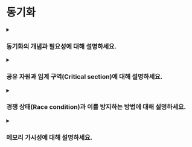 # 동기화

<details>  
<summary><h3>동기화의 개념과 필요성에 대해 설명하세요.</h3></summary>

> 동기화의 개념은 프로세스와 스레드 모두에 해당하는 개념이지만 설명의 편의를 위해 프로세스만 언급함

#### 개념
- 프로세스가 공유 자원에 대해 올바르게 동작하도록 실행 순서를 조정하는 방식

#### 필요성
- 수행 시기가 맞춰지지 않으면 경쟁 상태로 인해 데이터 일관성이 깨질수 있기 때문
- 동기화를 위해선 프로세스의 실행 순서를 제어해야하며, 프로세스간 상호 배제가 이루어져야함

<details>  
<summary><h4>상호 배제(Mutual exclusion)에 대해 설명하세요.</h4></summary>

- 공유 자원에 한 번에 하나의 프로세스만 접근할 수 있도록 하여 자원에 대한 경쟁을 방지하는 것
</details>
</details>

<details>  
<summary><h3>공유 자원과 임계 구역(Critical section)에 대해 설명하세요.</h3></summary>

#### 공유 자원
- 여러 프로세스가 동시에 접근할 수 있는 자원으로, 변수, 파일, I/O 장치 등이 될 수 있음
- 공유 자원에 여러 프로세스가 동시에 접근하여 경쟁 상태가 발생하면 데이터 일관성이 깨질 수 있음
- 따라서 임계 구역을 정의하여 상호 배제를 보장함

#### 임계 구역
- 공유 자원에 접근하는 코드 영역
- 임계 구역에서는 상호 배제가 보장되어야 함
</details>

<details>  
<summary><h3>경쟁 상태(Race condition)과 이를 방지하는 방법에 대해 설명하세요.</h3></summary>

#### 개념
- 여러 프로세스가 공유 자원을 동시에 수정하려할 때 발생하는 문제
- 단순 읽기만으로는 발생하지 않음
- 실행 순서에 따라 데이터 일관성에 문제가 생길 수 있음

#### 방지법
- 동기화를 통해 공유 자원에 대한 접근을 제한해야 함
- 대표적인 동기화 기법으로는 락(lock) 등이 있음
</details>

<details>  
<summary><h3>메모리 가시성에 대해 설명하세요.</h3></summary>

#### 개념
- 멀티스레드 환경에서 한 스레드에서 변경한 값이 다른 스레드에서 즉시 보이지 않을 수 있는 문제
- 이는 각 스레드를 실행하는 CPU 코어가 캐시 메모리를 사용하기 때문에 발생함
- 즉, 특정 스레드에서 변경된 값이 메인 메모리에 반영되지 않고 캐시 메모리에만 반영되기 때문에 발생함
- 변경된 값이 언제 메인 메모리에 반영될지는 CPU 설계 방식과 실행 환경에 따라 다르지만, 컨텍스트 스위칭 발생 시 반영될 수 있음
  
<details>  
<summary><h4>자바의 `volatile` 키워드에 대해 설명하세요.</h4></summary>

- `volatile` 키워드를 사용하여 항상 메인 메모리에 값을 읽고 쓰도록 강제함으로써 메모리 가시성 문제를 해결할 수 있음
- 하지만 `volatile` 키워드를 사용하게 되면 캐시 메모리를 사용하지 않아 성능 저하가 발생하므로, 꼭 필요한 경우에만 주의해서 사용해야함
- 또한, `volatile` 키워드만 사용한다해서 원자성이 보장되지는 않음
</details>
</details>
